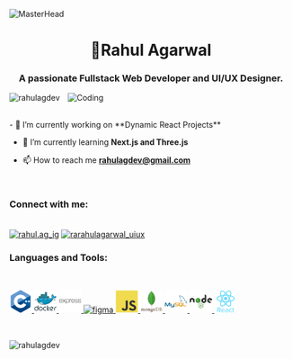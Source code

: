 ![MasterHead](https://github.com/rahulAgdev/rahulAgDev/assets/97039362/75d5e843-ae69-4e61-b21a-05afd328911a)
<h1 align="center">👋Rahul Agarwal</h1>
<h3 align="center">A passionate Fullstack Web Developer and UI/UX Designer.</h3>
<img align="right" width="400" alt="Coding" src="https://www.fegno.com/wp-content/uploads/2022/03/web-development-company-in-kochi.gif">
<p align="left"> <img src="https://komarev.com/ghpvc/?username=rahulagdev&label=Profile%20views&color=0e75b6&style=flat" alt="rahulagdev" /> </p>
<br>
- 🔭 I’m currently working on **Dynamic React Projects**

- 🌱 I’m currently learning **Next.js and Three.js**

- 📫 How to reach me **rahulagdev@gmail.com**
<br>
<h3 align="left">Connect with me:</h3>
<p align="left">
  <br>
<a href="https://instagram.com/rahul.ag_ig" target="blank"><img align="center" src="https://raw.githubusercontent.com/rahuldkjain/github-profile-readme-generator/master/src/images/icons/Social/instagram.svg" alt="rahul.ag_ig" height="30" width="40" /></a>
<a href="https://www.behance.net/rarahulagarwal_uiux" target="blank"><img align="center" src="https://raw.githubusercontent.com/rahuldkjain/github-profile-readme-generator/master/src/images/icons/Social/behance.svg" alt="rarahulagarwal_uiux" height="30" width="40" /></a>
</p>

<h3 align="left">Languages and Tools:</h3>
<br>
<p align="left"> <a href="https://www.w3schools.com/cpp/" target="_blank" rel="noreferrer"> <img src="https://raw.githubusercontent.com/devicons/devicon/master/icons/cplusplus/cplusplus-original.svg" alt="cplusplus" width="40" height="40"/> </a><a href="https://www.docker.com/" target="_blank" rel="noreferrer"> <img src="https://raw.githubusercontent.com/devicons/devicon/master/icons/docker/docker-original-wordmark.svg" alt="docker" width="40" height="40"/> </a> <a href="https://expressjs.com" target="_blank" rel="noreferrer"> <img src="https://raw.githubusercontent.com/devicons/devicon/master/icons/express/express-original-wordmark.svg" alt="express" width="40" height="40"/> </a> <a href="https://www.figma.com/" target="_blank" rel="noreferrer"> <img src="https://www.vectorlogo.zone/logos/figma/figma-icon.svg" alt="figma" width="40" height="40"/> </a> <a href="https://developer.mozilla.org/en-US/docs/Web/JavaScript" target="_blank" rel="noreferrer"> <img src="https://raw.githubusercontent.com/devicons/devicon/master/icons/javascript/javascript-original.svg" alt="javascript" width="40" height="40"/> </a> <a href="https://www.mongodb.com/" target="_blank" rel="noreferrer"> <img src="https://raw.githubusercontent.com/devicons/devicon/master/icons/mongodb/mongodb-original-wordmark.svg" alt="mongodb" width="40" height="40"/> </a> <a href="https://www.mysql.com/" target="_blank" rel="noreferrer"> <img src="https://raw.githubusercontent.com/devicons/devicon/master/icons/mysql/mysql-original-wordmark.svg" alt="mysql" width="40" height="40"/> </a> <a href="https://nodejs.org" target="_blank" rel="noreferrer"> <img src="https://raw.githubusercontent.com/devicons/devicon/master/icons/nodejs/nodejs-original-wordmark.svg" alt="nodejs" width="40" height="40"/> </a> <a href="https://reactjs.org/" target="_blank" rel="noreferrer"> <img src="https://raw.githubusercontent.com/devicons/devicon/master/icons/react/react-original-wordmark.svg" alt="react" width="40" height="40"/> </a> </p>
<br>
<p><img align="center" src="https://github-readme-stats.vercel.app/api/top-langs?username=rahulagdev&show_icons=true&locale=en&layout=compact" alt="rahulagdev" /></p>
<br>
